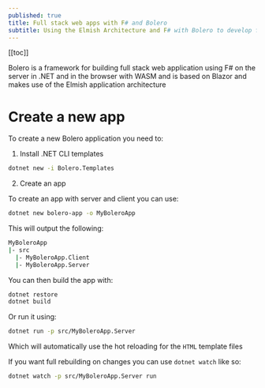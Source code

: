 ```yaml
---
published: true
title: Full stack web apps with F# and Bolero
subtitle: Using the Elmish Architecture and F# with Bolero to develop full-stack web applications with .NET and Web Assembly
---
```


[[toc]]


Bolero is a framework for building full stack web application using F# on the server in .NET and in the browser with WASM and is based on Blazor and makes use of the Elmish application architecture

# Create a new app

To create a new Bolero application you need to:

1. Install .NET CLI templates

```bash
dotnet new -i Bolero.Templates
```

2. Create an app

To create an app with server and client you can use:

```bash
dotnet new bolero-app -o MyBoleroApp
```

This will output the following:

```bash
MyBoleroApp
|- src
  |- MyBoleroApp.Client
  |- MyBoleroApp.Server
```

You can then build the app with:

```bash
dotnet restore
dotnet build
```

Or run it using:

```bash
dotnet run -p src/MyBoleroApp.Server
```

Which will automatically use the hot reloading for the `HTML` template files

If you want full rebuilding on changes you can use `dotnet watch` like so:

```bash
dotnet watch -p src/MyBoleroApp.Server run
```
